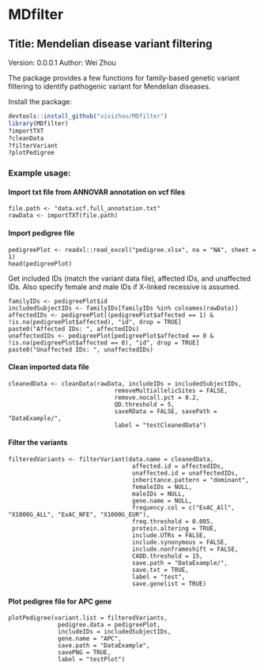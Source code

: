 # MDfilter
## Title: Mendelian disease variant filtering
Version: 0.0.0.1
Author: Wei Zhou

The package provides a few functions for family-based genetic variant filtering to identify pathogenic variant for Mendelian diseases.


Install the package:
```r
devtools::install_github("vivizhou/MDfilter")
library(MDfilter)
?importTXT
?cleanData
?filterVariant
?plotPedigree
```


### Example usage:
#### Import txt file from ANNOVAR annotation on vcf files

```{r, results='hide'}
file.path <- "data.vcf.full_annotation.txt"
rawData <- importTXT(file.path)
```
#### Import pedigree file

```{r, results='hide'}
pedigreePlot <- readxl::read_excel("pedigree.xlsx", na = "NA", sheet = 1)
head(pedigreePlot)

```

Get included IDs (match the variant data file), affected IDs, and unaffected IDs. Also specify female and male IDs if X-linked recessive is assumed. 

```{r, results='hide'}
familyIDs <- pedigreePlot$id
includedSubjectIDs <- familyIDs[familyIDs %in% colnames(rawData)]
affectedIDs <- pedigreePlot[(pedigreePlot$affected == 1) & !is.na(pedigreePlot$affected), "id", drop = TRUE]
paste0("Affected IDs: ", affectedIDs)
unaffectedIDs <- pedigreePlot[pedigreePlot$affected == 0 & !is.na(pedigreePlot$affected == 0), "id", drop = TRUE]
paste0("Unaffected IDs: ", unaffectedIDs)

```

#### Clean imported data file

```{r, results='hide'}
cleanedData <- cleanData(rawData, includeIDs = includedSubjectIDs,
                              removeMultiallelicSites = FALSE,
                              remove.nocall.pct = 0.2,
                              QD.threshold = 5,
                              saveRData = FALSE, savePath = "DataExample/",
                              label = "testCleanedData")

```


#### Filter the variants

```{r, results='hide'}
filteredVariants <- filterVariant(data.name = cleanedData,
                                   affected.id = affectedIDs,
                                   unaffected.id = unaffectedIDs,
                                   inheritance.pattern = "dominant", 
                                   femaleIDs = NULL,
                                   maleIDs = NULL, 
                                   gene.name = NULL,
                                   frequency.col = c("ExAC_All", "X1000G_ALL", "ExAC_NFE", "X1000G_EUR"),
                                   freq.threshold = 0.005,
                                   protein.altering = TRUE, 
                                   include.UTRs = FALSE,
                                   include.synonymous = FALSE,
                                   include.nonframeshift = FALSE,
                                   CADD.threshold = 15,
                                   save.path = "DataExample/",
                                   save.txt = TRUE,
                                   label = "test",
                                   save.genelist = TRUE)
```

#### Plot pedigree file for APC gene

```{r, results='markup'}
plotPedigree(variant.list = filteredVariants,
              pedigree.data = pedigreePlot,
              includeIDs = includedSubjectIDs,
              gene.name = "APC",
              save.path = "DataExample",
              savePNG = TRUE,
              label = "testPlot")
```
